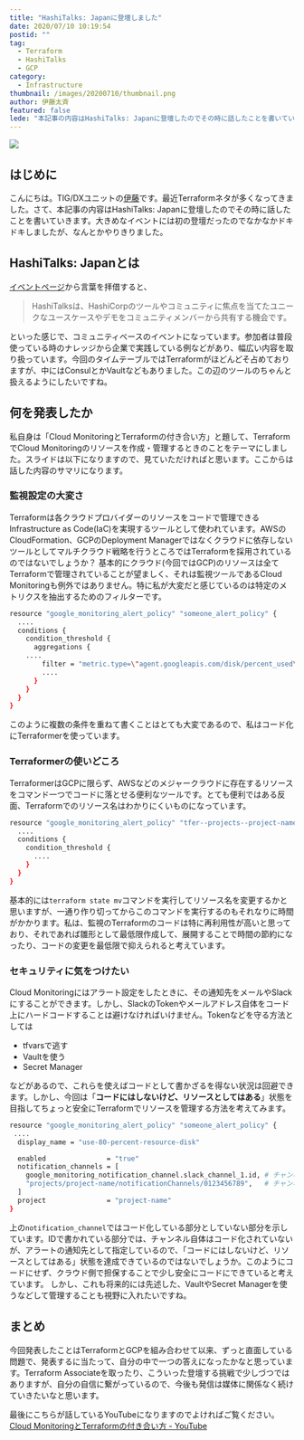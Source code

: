 ```yaml
---
title: "HashiTalks: Japanに登壇しました"
date: 2020/07/10 10:19:54
postid: ""
tag:
  - Terraform
  - HashiTalks
  - GCP
category:
  - Infrastructure
thumbnail: /images/20200710/thumbnail.png
author: 伊藤太斉
featured: false
lede: "本記事の内容はHashiTalks: Japanに登壇したのでその時に話したことを書いていきます。大きめなイベントには初の登壇だったのでなかなかドキドキしましたが、なんとかやりきりました。"
---
```


<img src="/images/20200710/top.png" loading="lazy">


## はじめに
こんにちは。TIG/DXユニットの[伊藤](https://twitter.com/kaedemalu)です。最近Terraformネタが多くなってきました。さて、本記事の内容はHashiTalks: Japanに登壇したのでその時に話したことを書いていきます。大きめなイベントには初の登壇だったのでなかなかドキドキしましたが、なんとかやりきりました。

## HashiTalks: Japanとは

[イベントページ](https://events.hashicorp.com/hashitalksjapan)から言葉を拝借すると、
> HashiTalksは、HashiCorpのツールやコミュニティに焦点を当てたユニークなユースケースやデモをコミュニティメンバーから共有する機会です。

といった感じで、コミュニティベースのイベントになっています。参加者は普段使っている時のナレッジから企業で実践している例などがあり、幅広い内容を取り扱っています。今回のタイムテーブルではTerraformがほどんどそ占めておりますが、中にはConsulとかVaultなどもありました。この辺のツールのちゃんと扱えるようにしたいですね。

## 何を発表したか

私自身は「Cloud MonitoringとTerraformの付き合い方」と題して、TerraformでCloud Monitoringのリソースを作成・管理するときのことをテーマにしました。スライドは以下になりますので、見ていただければと思います。ここからは話した内容のサマリになります。

<script async class="speakerdeck-embed" data-id="01797d2feb8b41359be8138a65170819" data-ratio="1.77777777777778" src="//speakerdeck.com/assets/embed.js"></script>


### 監視設定の大変さ
Terraformは各クラウドプロバイダーのリソースをコードで管理できるInfrastructure as Code(IaC)を実現するツールとして使われています。AWSのCloudFormation、GCPのDeployment Managerではなくクラウドに依存しないツールとしてマルチクラウド戦略を行うところではTerraformを採用されているのではないでしょうか？
基本的にクラウド(今回ではGCP)のリソースは全てTerraformで管理されていることが望ましく、それは監視ツールであるCloud Monitoringも例外ではありません。特に私が大変だと感じているのは特定のメトリクスを抽出するためのフィルターです。

```sh
resource "google_monitoring_alert_policy" "someone_alert_policy" {
  ....
  conditions {
    condition_threshold {
      aggregations {
	....
        filter = "metric.type=\"agent.googleapis.com/disk/percent_used\" resource.type=\"gce_instance\" metric.label.\"state\"=\"used\" metric.label.\"device\"=\"rootfs\" metadata.user_labels.\"name\"=\"sample-instance-1\""
        ....
      }
    }
  }
}
```
このように複数の条件を重ねて書くことはとても大変であるので、私はコード化にTerraformerを使っています。

### Terraformerの使いどころ
TerraformerはGCPに限らず、AWSなどのメジャークラウドに存在するリソースをコマンド一つでコードに落とせる便利なツールです。とても便利ではある反面、Terraformでのリソース名はわかりにくいものになっています。

```sh
resource "google_monitoring_alert_policy" "tfer--projects--project-name--alertPolicies--17320504" {
  ....
  conditions {
    condition_threshold {
      ....
    }
  }
}
```

基本的には`terraform state mv`コマンドを実行してリソース名を変更するかと思いますが、一通り作り切ってからこのコマンドを実行するのもそれなりに時間がかかります。私は、監視のTerraformのコードは特に再利用性が高いと思っており、それであれば雛形として最低限作成して、展開することで時間の節約になったり、コードの変更を最低限で抑えられると考えています。

### セキュリティに気をつけたい
Cloud Monitoringにはアラート設定をしたときに、その通知先をメールやSlackにすることができます。しかし、SlackのTokenやメールアドレス自体をコード上にハードコードすることは避けなければいけません。Tokenなどを守る方法としては

- tfvarsで逃す
- Vaultを使う
- Secret Manager

などがあるので、これらを使えばコードとして書かざるを得ない状況は回避できます。しかし、今回は「**コードにはしないけど、リソースとしてはある**」状態を目指してちょっと安全にTerraformでリソースを管理する方法を考えてみます。

```sh
resource "google_monitoring_alert_policy" "someone_alert_policy" {
 ....
  display_name = "use-80-percent-resource-disk"

  enabled               = "true"
  notification_channels = [
    google_monitoring_notification_channel.slack_channel_1.id, # チャンネルがコード化されている
    "projects/project-name/notificationChannels/0123456789",   # チャンネルがコード化されていない
  ]
  project               = "project-name"
}
```

上の`notification_channel`ではコード化している部分としていない部分を示しています。IDで書かれている部分では、チャンネル自体はコード化されていないが、アラートの通知先として指定しているので、「コードにはしないけど、リソースとしてはある」状態を達成できているのではないでしょうか。このようにコードにせず、クラウド側で担保することで少し安全にコードにできていると考えています。
しかし、これも将来的には先述した、VaultやSecret Managerを使うなどして管理することも視野に入れたいですね。

## まとめ

今回発表したことはTerraformとGCPを組み合わせて以来、ずっと直面している問題で、発表するに当たって、自分の中で一つの答えになったかなと思っています。Terraform Associateを取ったり、こういった登壇する挑戦で少しづつではありますが、自分の自信に繋がっているので、今後も発信は媒体に関係なく続けていきたいなと思います。

最後にこちらが話しているYouTubeになりますのでよければご覧ください。
[Cloud MonitoringとTerraformの付き合い方 - YouTube](https://www.youtube.com/watch?v=SiCCwE9a1iY&list=PL81sUbsFNc5aWJJrpaclnwARJAzf1-2bV&index=14&t=0s)
